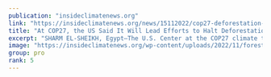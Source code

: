 ```yaml
---
publication: "insideclimatenews.org"
link: "https://insideclimatenews.org/news/15112022/cop27-deforestation-united-states-logging/"
title: "At COP27, the US Said It Will Lead Efforts to Halt Deforestation. But at Home, the Biden Administration Is Considering Massive Old Growth Logging Projects - Inside Climate News"
excerpt: "SHARM EL-SHEIKH, Egypt—The U.S. Center at the COP27 climate talks in Sharm El-Sheikh hosted a panel Monday focused on ending global deforestation by 2030, but the reality on the ground in the nation’s"
image: "https://insideclimatenews.org/wp-content/uploads/2022/11/forest_andrew-lichtenstein-corbis-getty-scaled.jpg"
group: pro
rank: 5
---
```


